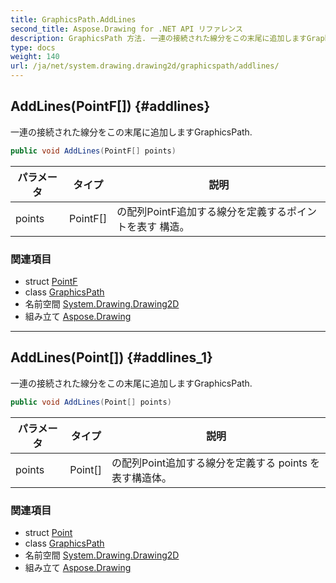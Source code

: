 ```yaml
---
title: GraphicsPath.AddLines
second_title: Aspose.Drawing for .NET API リファレンス
description: GraphicsPath 方法. 一連の接続された線分をこの末尾に追加しますGraphicsPath.
type: docs
weight: 140
url: /ja/net/system.drawing.drawing2d/graphicspath/addlines/
---
```

## AddLines(PointF[]) {#addlines}

一連の接続された線分をこの末尾に追加しますGraphicsPath.

```csharp
public void AddLines(PointF[] points)
```

| パラメータ | タイプ | 説明 |
| --- | --- | --- |
| points | PointF[] | の配列PointF追加する線分を定義するポイントを表す 構造。 |

### 関連項目

* struct [PointF](../../../system.drawing/pointf/)
* class [GraphicsPath](../)
* 名前空間 [System.Drawing.Drawing2D](../../graphicspath/)
* 組み立て [Aspose.Drawing](../../../)

---

## AddLines(Point[]) {#addlines_1}

一連の接続された線分をこの末尾に追加しますGraphicsPath.

```csharp
public void AddLines(Point[] points)
```

| パラメータ | タイプ | 説明 |
| --- | --- | --- |
| points | Point[] | の配列Point追加する線分を定義する points を表す構造体。 |

### 関連項目

* struct [Point](../../../system.drawing/point/)
* class [GraphicsPath](../)
* 名前空間 [System.Drawing.Drawing2D](../../graphicspath/)
* 組み立て [Aspose.Drawing](../../../)


